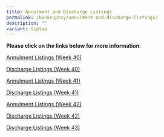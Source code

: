 ```yaml
---
title: Annulment and Discharge Listings
permalink: /bankruptcy/annulment-and-discharge-listings/
description: ""
variant: tiptap
---
```

<p><strong>Please click on the links below for more information</strong>:</p>
<p></p>
<p><a href="/files/Annulment &amp; Discharge Listings/Annulment_Listings__Week_40_.pdf" rel="noopener nofollow" target="_blank">Annulment Listings (Week 40)</a>
</p>
<p><a href="/files/Annulment &amp; Discharge Listings/Discharge_Listings__Week_40_.pdf" rel="noopener nofollow" target="_blank">Discharge Listings (Week 40)</a>
</p>
<p><a href="/files/Annulment &amp; Discharge Listings/Annulment_Listings__Week_41_.pdf" rel="noopener nofollow" target="_blank">Annulment Listings (Week 41)</a>
</p>
<p><a href="/files/Annulment &amp; Discharge Listings/Discharge_Listings__Week_41_.pdf" rel="noopener nofollow" target="_blank">Discharge Listings (Week 41)</a>
</p>
<p><a href="/files/Annulment &amp; Discharge Listings/Annulment_Listings__Week_42_.pdf" rel="noopener nofollow" target="_blank">Annulment Listings (Week 42)</a>
</p>
<p><a href="/files/Annulment &amp; Discharge Listings/Discharge_Listings__Week_42_.pdf" rel="noopener nofollow" target="_blank">Discharge Listings (Week 42)</a>
</p>
<p><a href="/files/Annulment &amp; Discharge Listings/Discharge_Listings__Week_43_.pdf" rel="noopener nofollow" target="_blank">Discharge Listings (Week 43)</a>
</p>